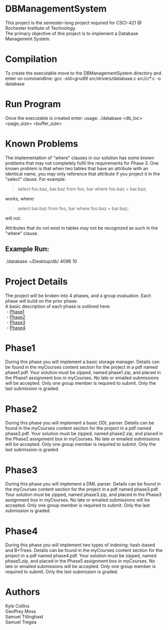 # DBManagementSystem
This project is the semester-long project required for CSCI-421 @ Rochester Institute of Technology.<br/> 
The primary objective of this project is to implement a Database Management System.

# Compilation
To create the executable move to the DBManagementSystem directory and enter on commandline: 
gcc -std=gnu99 src/drivers/database.c src/c/*.c -o database

# Run Program
Once the executable is created enter:
usage: ./database <db_loc> <page_size> <buffer_size>

# Known Problems
The implementation of "where" clauses in our solution has some known problems that may not 
completely fufill the requirements for Phase 3. One known problem is that when two tables
that have an attribute with an identical name, you may only reference that attribute if you
project it in the "select" clause. For example:
> select foo.baz, bar.baz from foo, bar where foo.baz = bar.baz;

works, where:
> select bar.baz from foo, bar where foo.baz = bar.baz;

will not.

Attributes that do not exist in tables may not be recognized as such in the "where" clause.

## Example Run:
./database ~/Desktop/db/ 4096 10

# Project Details 
The project will be broken into 4 phases, and a group evaluation. Each phase will build
on the prior phase.<br />
A basic description of each phase is outlined here:<br />
&nbsp;- [Phase1](#phase1)<br />
&nbsp;- [Phase2](#phase2)<br />
&nbsp;- [Phase3](#phase3)<br />
&nbsp;- [Phase4](#phase4)<br />

# <a id="phase1"></a>Phase1
During this phase you will implement a basic storage manager. Details can be found in the
myCourses content section for the project in a pdf named phase1.pdf.
Your solution must be zipped, named phase1.zip, and placed in the Phase1 assignment box
in myCourses. No late or emailed submissions will be accepted. Only one group member is
required to submit. Only the last submission is graded.

# <a id="phase2"></a>Phase2
During this phase you will implement a basic DDL parser. Details can be found in the
myCourses content section for the project in a pdf named phase2.pdf.
Your solution must be zipped, named phase2.zip, and placed in the Phase2 assignment box
in myCourses. No late or emailed submissions will be accepted. Only one group member is
required to submit. Only the last submission is graded.

# <a id="phase3"></a>Phase3
During this phase you will implement a DML parser. Details can be found in the myCourses
content section for the project in a pdf named phase3.pdf.
Your solution must be zipped, named phase3.zip, and placed in the Phase3 assignment box
in myCourses. No late or emailed submissions will be accepted. Only one group member is
required to submit. Only the last submission is graded.

# <a id="phase4"></a>Phase4
During this phase you will implement two types of indexing: hash-based and B+Trees. Details
can be found in the myCourses content section for the project in a pdf named phase4.pdf.
Your solution must be zipped, named phase5.zip, and placed in the Phase5 assignment box
in myCourses. No late or emailed submissions will be accepted. Only one group member is
required to submit. Only the last submission is graded.

# Authors
Kyle Collins<br/>
Geoffrey Moss<br/>
Samuel Tillinghast<br/>
Samuel Tregea<br/>
